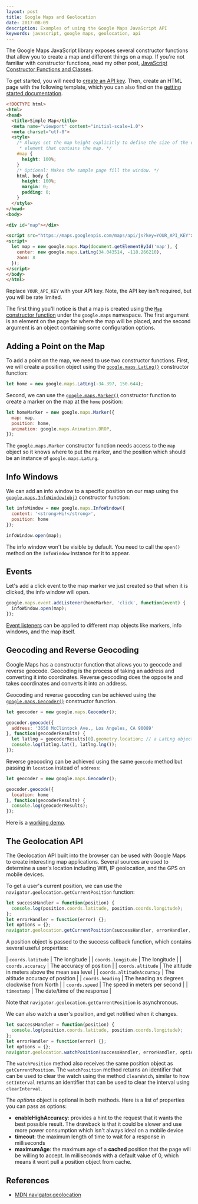 ```yaml
---
layout: post
title: Google Maps and Geolocation
date: 2017-08-09
description: Examples of using the Google Maps JavaScript API
keywords: javascript, google maps, geolocation, api
---
```


The Google Maps JavaScript library exposes several constructor functions that allow you to create a map and different things on a map. If you're not familiar with constructor functions, read my other post, [JavaScript Constructor Functions and Classes](/tutorials/javascript-constructor-functions-and-classes).

To get started, you will need to [create an API key](https://developers.google.com/maps/documentation/javascript/get-api-key). Then, create an HTML page with the following template, which you can also find on the [getting started documentation](https://developers.google.com/maps/documentation/javascript/tutorial).

```html
<!DOCTYPE html>
<html>
<head>
  <title>Simple Map</title>
  <meta name="viewport" content="initial-scale=1.0">
  <meta charset="utf-8">
  <style>
    /* Always set the map height explicitly to define the size of the div
     * element that contains the map. */
    #map {
      height: 100%;
    }
    /* Optional: Makes the sample page fill the window. */
    html, body {
      height: 100%;
      margin: 0;
      padding: 0;
    }
  </style>
</head>
<body>

<div id="map"></div>

<script src="https://maps.googleapis.com/maps/api/js?key=YOUR_API_KEY"></script>
<script>
  let map = new google.maps.Map(document.getElementById('map'), {
    center: new google.maps.LatLng(34.043514, -118.266210),
    zoom: 8
  });
</script>
</body>
</html>
```

Replace `YOUR_API_KEY` with your API key. Note, the API key isn't required, but you will be rate limited.

The first thing you'll notice is that a map is created using the [`Map` constructor function](https://developers.google.com/maps/documentation/javascript/reference#Map) under the `google.maps` namespace. The first argument is an element on the page for where the map will be placed, and the second argument is an object containing some configuration options.

## Adding a Point on the Map

To add a point on the map, we need to use two constructor functions. First, we will create a position object using the [`google.maps.LatLng()`](https://developers.google.com/maps/documentation/javascript/reference#LatLng) constructor function:

```js
let home = new google.maps.LatLng(-34.397, 150.644);
```

Second, we can use the [`google.maps.Marker()`](https://developers.google.com/maps/documentation/javascript/reference#Marker) constructor function to create a marker on the map at the `home` position:

```js
let homeMarker = new google.maps.Marker({
  map: map,
  position: home,
  animation: google.maps.Animation.DROP,
});
```

The `google.maps.Marker` constructor function needs access to the `map` object so it knows where to put the marker, and the position which should be an instance of `google.maps.LatLng`.

## Info Windows

We can add an info window to a specific position on our map using the [`google.maps.InfoWindow(obj)`](https://developers.google.com/maps/documentation/javascript/reference#InfoWindow) constructor function:

```js
let infoWindow = new google.maps.InfoWindow({
  content: '<strong>Hi!</strong>',
  position: home
});

infoWindow.open(map);
```

The info window won't be visible by default. You need to call the `open()` method on the `InfoWindow` instance for it to appear.

## Events

Let's add a click event to the map marker we just created so that when it is clicked, the info window will open.

```js
google.maps.event.addListener(homeMarker, 'click', function(event) {
  infoWindow.open(map);
});
```

[Event listeners](https://developers.google.com/maps/documentation/javascript/reference#MapsEventListener) can be applied to different map objects like markers, info windows, and the map itself.

## Geocoding and Reverse Geocoding

Google Maps has a constructor function that allows you to geocode and reverse geocode. Geocoding is the process of taking an address and converting it into coordinates. Reverse geocoding does the opposite and takes coordinates and converts it into an address.

Geocoding and reverse geocoding can be achieved using the [`google.maps.Geocoder()`](https://developers.google.com/maps/documentation/javascript/reference#Geocoder) constructor function.

```js
let geocoder = new google.maps.Geocoder();

geocoder.geocode({
  address: '3650 McClintock Ave., Los Angeles, CA 90089'
}, function(geocoderResults) {
  let latlng = geocoderResults[0].geometry.location; // a LatLng object
  console.log(latlng.lat(), latlng.lng());
});
```

Reverse geocoding can be achieved using the same `geocode` method but passing in `location` instead of `address`:

```js
let geocoder = new google.maps.Geocoder();

geocoder.geocode({
  location: home
}, function(geocoderResults) {
  console.log(geocoderResults);
});
```

Here is a [working demo](http://jsbin.com/keliwabobi/edit?js,console,output).

## The Geolocation API

The Geolocation API built into the browser can be used with Google Maps to create interesting map applications. Several sources are used to determine a user's location including Wifi, IP geolocation, and the GPS on mobile devices.

To get a user's current position, we can use the `navigator.geolocation.getCurrentPosition` function:

```js
let successHandler = function(position) {
  console.log(position.coords.latitude, position.coords.longitude);
};
let errorHandler = function(error) {};
let options = {};
navigator.geolocation.getCurrentPosition(successHandler, errorHandler, options);
```

A position object is passed to the success callback function, which contains several useful properties:

| `coords.latitude`         	| The longitude                                   	|
| `coords.longitude`        	| The longitude                                   	|
| `coords.accuracy`         	| The accuracy of position                        	|
| `coords.altitude`         	| The altitude in meters above the mean sea level 	|
| `coords.altitudeAccuracy` 	| The altitude accuracy of position               	|
| `coords.heading`          	| The heading as degrees clockwise from North     	|
| `coords.speed`            	| The speed in meters per second                  	|
| `timestamp`               	| The date/time of the response                   	|

Note that `navigator.geolocation.getCurrentPosition` is asynchronous.

We can also watch a user's position, and get notified when it changes.

```js
let successHandler = function(position) {
  console.log(position.coords.latitude, position.coords.longitude);
};
let errorHandler = function(error) {};
let options = {};
navigator.geolocation.watchPosition(successHandler, errorHandler, options);
```

The `watchPosition` method also receives the same position object as `getCurrentPosition`. The `watchPosition` method returns an identifier that can be used to clear the watch using the method `clearWatch`, similar to how `setInterval` returns an identifier that can be used to clear the interval using `clearInterval`.

The _options_ object is optional in both methods. Here is a list of properties you can pass as options:

* __enableHighAccuracy__: provides a hint to the request that it wants the best possible result. The drawback is that it could be slower and use more power consumption which isn't always ideal on a mobile device
* __timeout__: the maximum length of time to wait for a response in milliseconds
* __maximumAge__: the maximum age of a __cached__ position that the page will be willing to accept. In milliseconds with a default value of 0, which means it wont pull a position object from cache.

## References

* [MDN navigator.geolocation](https://developer.mozilla.org/en-US/docs/Using_geolocation)
